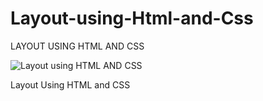 # Layout-using-Html-and-Css
LAYOUT USING HTML AND CSS

![Layout using HTML AND CSS](https://user-images.githubusercontent.com/114645429/201449661-39fe14a1-5b04-4023-bd27-c64a88175133.png)

Layout Using HTML and CSS
